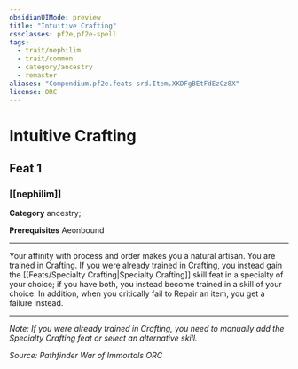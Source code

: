 ```yaml
---
obsidianUIMode: preview
title: "Intuitive Crafting"
cssclasses: pf2e,pf2e-spell
tags:
  - trait/nephilim
  - trait/common
  - category/ancestry
  - remaster
aliases: "Compendium.pf2e.feats-srd.Item.XKDFgBEtFdEzCz8X"
license: ORC
---
```

# Intuitive Crafting
## Feat 1
### [[nephilim]]

**Category** ancestry; 



**Prerequisites** Aeonbound
* * *
Your affinity with process and order makes you a natural artisan. You are trained in Crafting. If you were already trained in Crafting, you instead gain the [[Feats/Specialty Crafting|Specialty Crafting]] skill feat in a specialty of your choice; if you have both, you instead become trained in a skill of your choice. In addition, when you critically fail to Repair an item, you get a failure instead.

* * *

_Note: If you were already trained in Crafting, you need to manually add the Specialty Crafting feat or select an alternative skill._

*Source: Pathfinder War of Immortals*
*ORC*